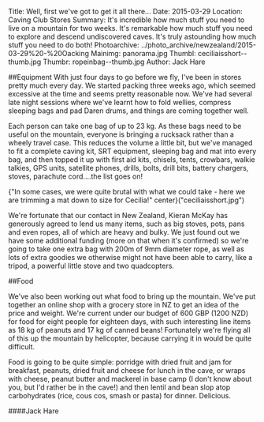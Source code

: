 Title: Well, first we've got to get it all there...
Date: 2015-03-29
Location: Caving Club Stores
Summary: It's incredible how much stuff you need to live on a mountain for two weeks. It's remarkable how much stuff you need to explore and descend undiscovered caves. It's truly astounding how much stuff you need to do both!
Photoarchive: ../photo_archive/newzealand/2015-03-29%20-%20Oacking
Mainimg: panorama.jpg
Thumbl: ceciliaisshort--thumb.jpg
Thumbr: ropeinbag--thumb.jpg
Author: Jack Hare

##Equipment
With just four days to go before we fly, I've been in stores pretty much every day. We started packing three weeks ago, which seemed excessive at the time and seems pretty reasonable now. We've had several late night sessions where we've learnt how to fold wellies, compress sleeping bags and pad Daren drums, and things are coming together well.

Each person can take one bag of up to 23 kg. As these bags need to be useful on the mountain, everyone is bringing a rucksack rather than a wheely travel case. This reduces the volume a little bit, but we've managed to fit a complete caving kit, SRT equipment, sleeping bag and mat into every bag, and then topped it up with first aid kits, chisels, tents, crowbars, walkie talkies, GPS units, satellite phones, drills, bolts, drill bits, battery chargers, stoves, parachute cord....the list goes on! 

{"In some cases, we were quite brutal with what we could take - here we are trimming a mat down to size for Cecilia!" center}("ceciliaisshort.jpg")

We're fortunate that our contact in New Zealand, Kieran McKay has generously agreed to lend us many items, such as big stoves, pots, pans and even ropes, all of which are heavy and bulky. We just found out we have some additional funding (more on that when it's confirmed) so we're going to take one extra bag with 200m of 9mm diameter rope, as well as lots of extra goodies we otherwise might not have been able to carry, like a tripod, a powerful little stove and two quadcopters.

##Food

We've also been working out what food to bring up the mountain. We've put together an online shop with a grocery store in NZ to get an idea of the price and weight. We're current under our budget of 600 GBP (1200 NZD) for food for eight people for eighteen days, with such interesting line items as 18 kg of peanuts and 17 kg of canned beans! Fortunately we're flying all of this up the mountain by helicopter, because carrying it in would be quite difficult.

Food is going to be quite simple: porridge with dried fruit and jam for breakfast, peanuts, dried fruit and cheese for lunch in the cave, or wraps with cheese, peanut butter and mackerel in base camp (I don't know about you, but I'd rather be in the cave!) and then lentil and bean slop atop carbohydrates (rice, cous cos, smash or pasta) for dinner. Delicious.
 
####Jack Hare